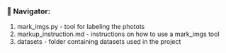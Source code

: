 ### 🧭 Navigator:

1) mark_imgs.py - tool for labeling the photots
2) markup_instruction.md - instructions on how to use a mark_imgs tool
3) datasets - folder containing datasets used in the project
